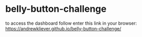 # belly-button-challenge

to access the dashboard follow enter this link in your browser: https://andrewkliever.github.io/belly-button-challenge/
